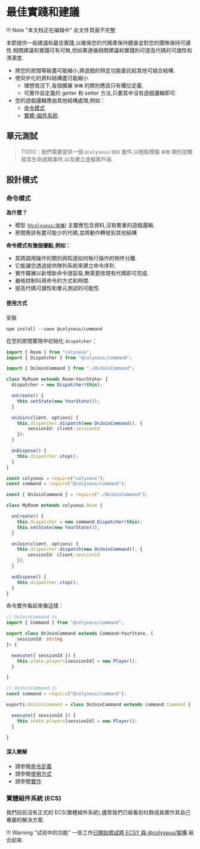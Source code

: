 # 最佳實踐和建議

!!! Note "本文档正在编辑中"
    此文件頁面不完整

本節提供一般建議和最佳實踐,以確保您的代碼庫保持健康並對您的團隊保持可讀性.相關建議和實踐可有可無,但如果遵循相關建議和實踐則可提高代碼的可讀性和清潔度.

- 將您的房間等級盡可能縮小,將遊戲的特定功能委託給其他可組合結構.
- 使同步化的資料結構盡可能縮小
    - 理想情況下,各個擴展 `架構` 的類別應該只有欄位定義.
    - 可實作自定義的 getter 和 setter 方法,只要其中沒有遊戲邏輯即可.
- 您的遊戲邏輯應由其他結構處理,例如：
    - [命令模式](#the-command-pattern)
    - [實體-組件系統](#entity-component-system-ecs).

## 單元測試

> TODO：我們需要提供一個 `@colyseus/測試` 套件,以輕鬆模擬 `房間` 類別並觸發其生命週期事件,以及建立虛擬客戶端.

## 設計模式

### 命令模式

**為什麼？**

- 模型 ([`@colyseus/架構`](https://github.com/colyseus/schema)) 主要應包含資料,沒有繁重的遊戲邏輯.
- 房間應該有盡可能少的代碼,並將動作轉發到其他結構

**命令模式有幾個優點,例如：**

- 其將調用操作的類別與知道如何執行操作的物件分離.
- 它能讓您透過提供隊列系統來建立命令序列.
- 實作擴展以新增新命令很容易,無需更改現有代碼即可完成.
- 嚴格控制叫用命令的方式和時間.
- 提高代碼可讀性和單元測試的可能性.

#### 使用方式

安裝

```
npm install --save @colyseus/command
```

在您的房間實現中初始化 `dispatcher`：

```typescript fct_label="TypeScript"
import { Room } from "colyseus";
import { Dispatcher } from "@colyseus/command";

import { OnJoinCommand } from "./OnJoinCommand";

class MyRoom extends Room<YourState> {
  dispatcher = new Dispatcher(this);

  onCreate() {
    this.setState(new YourState());
  }

  onJoin(client, options) {
    this.dispatcher.dispatch(new OnJoinCommand(), {
        sessionId: client.sessionId
    });
  }

  onDispose() {
    this.dispatcher.stop();
  }
}
```

```typescript fct_label="JavaScript"
const colyseus = require("colyseus");
const command = require("@colyseus/command");

const { OnJoinCommand } = require("./OnJoinCommand");

class MyRoom extends colyseus.Room {

  onCreate() {
    this.dispatcher = new command.Dispatcher(this);
    this.setState(new YourState());
  }

  onJoin(client, options) {
    this.dispatcher.dispatch(new OnJoinCommand(), {
        sessionId: client.sessionId
    });
  }

  onDispose() {
    this.dispatcher.stop();
  }
}
```

命令實作看起來像這樣：

```typescript fct_label="TypeScript"
// OnJoinCommand.ts
import { Command } from "@colyseus/command";

export class OnJoinCommand extends Command<YourState, {
    sessionId: string
}> {

  execute({ sessionId }) {
    this.state.players[sessionId] = new Player();
  }

}
```

```typescript fct_label="JavaScript"
// OnJoinCommand.js
const command = require("@colyseus/command");

exports.OnJoinCommand = class OnJoinCommand extends command.Command {

  execute({ sessionId }) {
    this.state.players[sessionId] = new Player();
  }

}
```

#### 深入瞭解

- 請參閱[命令定義](https://github.com/colyseus/command/blob/master/test/scenarios/CardGameScenario.ts)
- 請參閱[使用方式](https://github.com/colyseus/command/blob/master/test/Test.ts)
- 請參閱[實作](https://github.com/colyseus/command/blob/master/src/index.ts)

### 實體組件系統 (ECS)

我們目前沒有正式的 ECS(實體組件系統),儘管我們已經看到社群成員實作其自己專屬的解決方案.

!!! Warning "试验中的功能"
    一些工作[已開始嘗試將 ECSY 與 @colyseus/架構](http://github.com/endel/ecs) 結合起來.

